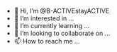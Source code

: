- 👋 Hi, I’m @B-ACTIVEstayACTIVE
- 👀 I’m interested in ...
- 🌱 I’m currently learning ...
- 💞️ I’m looking to collaborate on ...
- 📫 How to reach me ...

<!---
B-ACTIVEstayACTIVE/B-ACTIVEstayACTIVE is a ✨ special ✨ repository because its `README.md` (this file) appears on your GitHub profile.
You can click the Preview link to take a look at your changes.
--->
